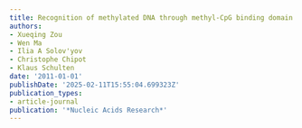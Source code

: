 ```yaml
---
title: Recognition of methylated DNA through methyl-CpG binding domain proteins
authors:
- Xueqing Zou
- Wen Ma
- Ilia A Solov'yov
- Christophe Chipot
- Klaus Schulten
date: '2011-01-01'
publishDate: '2025-02-11T15:55:04.699323Z'
publication_types:
- article-journal
publication: '*Nucleic Acids Research*'
---
```

